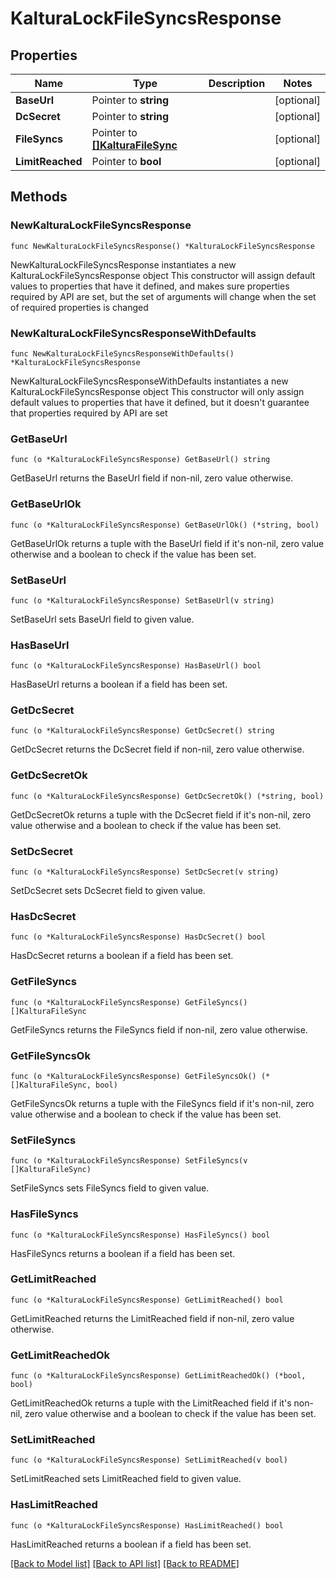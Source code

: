 # KalturaLockFileSyncsResponse

## Properties

Name | Type | Description | Notes
------------ | ------------- | ------------- | -------------
**BaseUrl** | Pointer to **string** |  | [optional] 
**DcSecret** | Pointer to **string** |  | [optional] 
**FileSyncs** | Pointer to [**[]KalturaFileSync**](KalturaFileSync.md) |  | [optional] 
**LimitReached** | Pointer to **bool** |  | [optional] 

## Methods

### NewKalturaLockFileSyncsResponse

`func NewKalturaLockFileSyncsResponse() *KalturaLockFileSyncsResponse`

NewKalturaLockFileSyncsResponse instantiates a new KalturaLockFileSyncsResponse object
This constructor will assign default values to properties that have it defined,
and makes sure properties required by API are set, but the set of arguments
will change when the set of required properties is changed

### NewKalturaLockFileSyncsResponseWithDefaults

`func NewKalturaLockFileSyncsResponseWithDefaults() *KalturaLockFileSyncsResponse`

NewKalturaLockFileSyncsResponseWithDefaults instantiates a new KalturaLockFileSyncsResponse object
This constructor will only assign default values to properties that have it defined,
but it doesn't guarantee that properties required by API are set

### GetBaseUrl

`func (o *KalturaLockFileSyncsResponse) GetBaseUrl() string`

GetBaseUrl returns the BaseUrl field if non-nil, zero value otherwise.

### GetBaseUrlOk

`func (o *KalturaLockFileSyncsResponse) GetBaseUrlOk() (*string, bool)`

GetBaseUrlOk returns a tuple with the BaseUrl field if it's non-nil, zero value otherwise
and a boolean to check if the value has been set.

### SetBaseUrl

`func (o *KalturaLockFileSyncsResponse) SetBaseUrl(v string)`

SetBaseUrl sets BaseUrl field to given value.

### HasBaseUrl

`func (o *KalturaLockFileSyncsResponse) HasBaseUrl() bool`

HasBaseUrl returns a boolean if a field has been set.

### GetDcSecret

`func (o *KalturaLockFileSyncsResponse) GetDcSecret() string`

GetDcSecret returns the DcSecret field if non-nil, zero value otherwise.

### GetDcSecretOk

`func (o *KalturaLockFileSyncsResponse) GetDcSecretOk() (*string, bool)`

GetDcSecretOk returns a tuple with the DcSecret field if it's non-nil, zero value otherwise
and a boolean to check if the value has been set.

### SetDcSecret

`func (o *KalturaLockFileSyncsResponse) SetDcSecret(v string)`

SetDcSecret sets DcSecret field to given value.

### HasDcSecret

`func (o *KalturaLockFileSyncsResponse) HasDcSecret() bool`

HasDcSecret returns a boolean if a field has been set.

### GetFileSyncs

`func (o *KalturaLockFileSyncsResponse) GetFileSyncs() []KalturaFileSync`

GetFileSyncs returns the FileSyncs field if non-nil, zero value otherwise.

### GetFileSyncsOk

`func (o *KalturaLockFileSyncsResponse) GetFileSyncsOk() (*[]KalturaFileSync, bool)`

GetFileSyncsOk returns a tuple with the FileSyncs field if it's non-nil, zero value otherwise
and a boolean to check if the value has been set.

### SetFileSyncs

`func (o *KalturaLockFileSyncsResponse) SetFileSyncs(v []KalturaFileSync)`

SetFileSyncs sets FileSyncs field to given value.

### HasFileSyncs

`func (o *KalturaLockFileSyncsResponse) HasFileSyncs() bool`

HasFileSyncs returns a boolean if a field has been set.

### GetLimitReached

`func (o *KalturaLockFileSyncsResponse) GetLimitReached() bool`

GetLimitReached returns the LimitReached field if non-nil, zero value otherwise.

### GetLimitReachedOk

`func (o *KalturaLockFileSyncsResponse) GetLimitReachedOk() (*bool, bool)`

GetLimitReachedOk returns a tuple with the LimitReached field if it's non-nil, zero value otherwise
and a boolean to check if the value has been set.

### SetLimitReached

`func (o *KalturaLockFileSyncsResponse) SetLimitReached(v bool)`

SetLimitReached sets LimitReached field to given value.

### HasLimitReached

`func (o *KalturaLockFileSyncsResponse) HasLimitReached() bool`

HasLimitReached returns a boolean if a field has been set.


[[Back to Model list]](../README.md#documentation-for-models) [[Back to API list]](../README.md#documentation-for-api-endpoints) [[Back to README]](../README.md)


